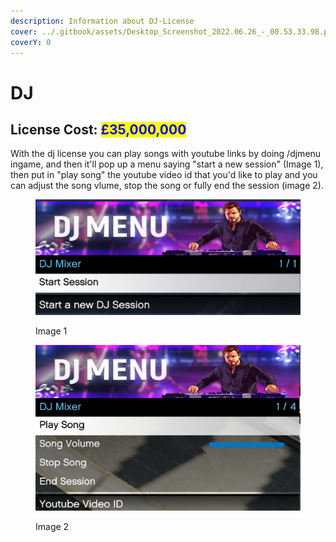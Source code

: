 ```yaml
---
description: Information about DJ-License
cover: ../.gitbook/assets/Desktop_Screenshot_2022.06.26_-_00.53.33.98.png
coverY: 0
---
```


# DJ

## License Cost: <mark style="color:blue;">£35,000,000</mark>

With the dj license you can play songs with youtube links by doing /djmenu ingame, and then it'll pop up a menu saying "start a new session" (Image 1), then put in "play song" the youtube video id that you'd like to play and you can adjust the song vlume, stop the song or fully end the session (image 2).

<figure><img src="../.gitbook/assets/image (1).png" alt=""><figcaption><p>Image 1</p></figcaption></figure>

<figure><img src="../.gitbook/assets/image 2.png" alt=""><figcaption><p>Image 2</p></figcaption></figure>

